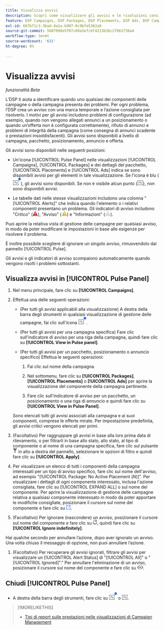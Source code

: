 ```yaml
---
title: Visualizza avvisi
description: Scopri come visualizzare gli avvisi e le risoluzioni consigliate per le campagne e i componenti della campagna.
feature: DSP Campaigns, DSP Packages, DSP Placements, DSP Ads, DSP Campaign Data Views
exl-id: 667bf1c3-3bad-4a1a-b907-0c9bfe5362a9
source-git-commit: 5b07096e5f07c60a3efcbf4213b3bc2f061f36a4
workflow-type: tm+mt
source-wordcount: '631'
ht-degree: 0%

---
```


# Visualizza avvisi

*funzionalità Beta*

L’DSP ti aiuta a identificare quando uno qualsiasi dei componenti delle campagne o della campagna presenta dei problemi. Per ogni problema, l’DSP crea un avviso con una marca temporale e l’azione consigliata per risolverlo. I motivi per gli avvisi includono problemi di configurazione (ad esempio, quando non vengono allegati annunci a un posizionamento o quando un’offerta non è configurata correttamente), rifiuto di annunci e problemi di integrità della campagna (come consegna di annunci scadente o prestazioni insoddisfacenti). Gli avvisi sono disponibili a livello di campagna, pacchetto, posizionamento, annuncio e offerta.

Gli avvisi sono disponibili nelle seguenti posizioni:

* Un&#39;icona [!UICONTROL Pulse Panel] nelle visualizzazioni [!UICONTROL Campaigns], [!UICONTROL Packages] e dei dettagli del pacchetto, [!UICONTROL Placements] e [!UICONTROL Ads] indica se sono disponibili avvisi per gli elementi in tale visualizzazione. Se l&#39;icona è blu (![Icona Pannello impulsi quando sono disponibili avvisi](/help/dsp/assets/alerts-panel.png "Icona Pannello impulsi quando sono disponibili avvisi")), gli avvisi sono disponibili. Se non è visibile alcun punto (![Icona del pannello Pulse quando non sono disponibili avvisi](/help/dsp/assets/alerts-panel-empty.png "Icona del pannello Pulse quando non sono disponibili avvisi")), non sono disponibili avvisi.

* Le tabelle dati nelle stesse visualizzazioni includono una colonna &quot;[!UICONTROL Alerts]&quot; che indica quando l&#39;elemento o i relativi componenti presentano un problema. Gli indicatori di avviso includono &quot;Critico&quot; (![Critico](/help/dsp/assets/indicator-critical.png "Critico")), &quot;Avviso&quot; (![Avvertenza](/help/dsp/assets/indicator-warning.png "Avvertenza")) e &quot;Informazioni&quot; (![Informazioni](/help/dsp/assets/indicator-information.png "Informazioni")).

Puoi aprire la relativa vista di gestione delle campagne per qualsiasi avviso, in modo da poter modificare le impostazioni in base alle esigenze per risolvere il problema.

È inoltre possibile scegliere di ignorare un singolo avviso, rimuovendolo dal pannello [!UICONTROL Pulse].

Gli avvisi e gli indicatori di avviso scompaiono automaticamente quando vengono risolti i problemi sottostanti.

## Visualizza avvisi in [!UICONTROL Pulse Panel]

1. Nel menu principale, fare clic su **[!UICONTROL Campaigns]**.

1. Effettua una delle seguenti operazioni:

   * (Per tutti gli avvisi applicabili alla visualizzazione) A destra della barra degli strumenti in qualsiasi visualizzazione di gestione delle campagne, fai clic sull&#39;icona ![Pannello Pulse quando gli avvisi sono disponibili](/help/dsp/assets/alerts-panel.png "Pannello Pulse quando gli avvisi sono disponibili").

   * (Per tutti gli avvisi per una campagna specifica) Fare clic sull&#39;indicatore di avviso per una riga della campagna, quindi fare clic su **[!UICONTROL View in Pulse panel]**.

   * (Per tutti gli avvisi per un pacchetto, posizionamento o annuncio specifico) Effettua le seguenti operazioni:

      1. Fai clic sul nome della campagna.

      1. Nel sottomenu, fare clic su **[!UICONTROL Packages]**, **[!UICONTROL Placements]** o **[!UICONTROL Ads]** per aprire la visualizzazione del componente della campagna pertinente.

      1. Fare clic sull&#39;indicatore di avviso per un pacchetto, un posizionamento o una riga di annuncio e quindi fare clic su **[!UICONTROL View in Pulse Panel]**.

   Sono elencati tutti gli avvisi associati alla campagna e ai suoi componenti, comprese le offerte mirate. Per impostazione predefinita, gli avvisi critici vengono elencati per primi.

1. (Facoltativo) Per raggruppare gli avvisi in base alla loro prima data di rilevamento, o per filtrarli in base allo stato, allo stato, al tipo di componente o al nome di una campagna specifica, fare clic sul pulsante ![Filtro](/help/dsp/assets/filter.png) in alto a destra del pannello, selezionare le opzioni di filtro e quindi fare clic su **[!UICONTROL Apply]**.

1. Per visualizzare un elenco di tutti i componenti della campagna interessati per un tipo di avviso specifico, fare clic sul nome dell&#39;avviso, ad esempio &quot;[!UICONTROL Package: No Active Placement (*N*)]&quot;. Per visualizzare i dettagli di ogni componente interessato, inclusa l&#39;azione consigliata, fare clic su [!UICONTROL EXPAND ALL] o sul nome del componente. Per aprire la visualizzazione di gestione delle campagne relativa a qualsiasi componente interessato in modo da poter apportare le modifiche consigliate, posizionare il cursore sul nome del componente e fare clic su ![Vai alla visualizzazione](/help/dsp/assets/go-to-view.png "Vai alla visualizzazione").

1. (Facoltativo) Per ignorare (nascondere) un avviso, posizionare il cursore sul nome del componente e fare clic su ![Ignora](/help/dsp/assets/alert-ignore.png "Ignora"), quindi fare clic su **[!UICONTROL Ignore indefinitely]**. <!-- **[!UICONTROL Ignore alert for three days]**, **[!UICONTROL Ignore alert until next check]**, or **[!UICONTROL Ignore indefinitely] -->

Hai qualche secondo per annullare l’azione, dopo aver ignorato un avviso. Una volta chiuso il messaggio di opzione, non puoi annullare l’azione.

1. (Facoltativo) Per recuperare gli avvisi ignorati, filtrare gli avvisi per visualizzare un [!UICONTROL Alert Status] di &quot;[!UICONTROL All]&quot; o &quot;[!UICONTROL Ignored]&quot;.&quot; Per annullare l&#39;eliminazione di un avviso, posizionare il cursore sul nome del componente e fare clic su ![Annulla ignora](/help/dsp/assets/alert-un-ignore.png "Annulla ignora").

## Chiudi [!UICONTROL Pulse Panel]

* A destra della barra degli strumenti, fare clic su ![Icona Pulse Panel quando sono disponibili avvisi](/help/dsp/assets/alerts-panel.png "Icona Pulse Panel quando sono disponibili avvisi") o ![Icona del pannello Pulse quando non sono disponibili avvisi](/help/dsp/assets/alerts-panel-empty.png "Icona del pannello Pulse quando non sono disponibili avvisi").

>[!MORELIKETHIS]
>
>* [Tipi di report sulle prestazioni nelle visualizzazioni di Campaign Management](campaign-reports-about.md)
